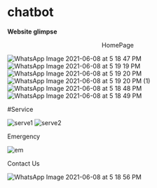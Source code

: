 # chatbot
<strong>Website glimpse</strong> 
<br>
<center>HomePage</center>

![WhatsApp Image 2021-06-08 at 5 18 47 PM](https://user-images.githubusercontent.com/69598463/121340660-79e26400-c93d-11eb-92a5-0270cb9e71f2.jpeg)
![WhatsApp Image 2021-06-08 at 5 19 19 PM](https://user-images.githubusercontent.com/69598463/121341251-1ad11f00-c93e-11eb-8167-ad240dced191.jpeg)
![WhatsApp Image 2021-06-08 at 5 19 20 PM](https://user-images.githubusercontent.com/69598463/121341287-23295a00-c93e-11eb-9133-a788bf9af27f.jpeg)
![WhatsApp Image 2021-06-08 at 5 19 20 PM (1)](https://user-images.githubusercontent.com/69598463/121341330-2f151c00-c93e-11eb-9c73-f4ec7caa5603.jpeg)
![WhatsApp Image 2021-06-08 at 5 18 48 PM](https://user-images.githubusercontent.com/69598463/121340710-86ff5300-c93d-11eb-9a03-66d3ff80855b.jpeg)
![WhatsApp Image 2021-06-08 at 5 18 49 PM](https://user-images.githubusercontent.com/69598463/121340755-92eb1500-c93d-11eb-8028-57db21751353.jpeg)

#Service

![serve1](https://user-images.githubusercontent.com/69598463/121340999-dba2ce00-c93d-11eb-86f8-0971cee302b2.PNG)
![serve2](https://user-images.githubusercontent.com/69598463/121341019-e2c9dc00-c93d-11eb-9e92-ea9ea7f3ca06.PNG)

Emergency

![em](https://user-images.githubusercontent.com/69598463/121341655-7ef3e300-c93e-11eb-89e4-251009289458.PNG)

Contact Us

![WhatsApp Image 2021-06-08 at 5 18 56 PM](https://user-images.githubusercontent.com/69598463/121341806-a6e34680-c93e-11eb-9621-96fc65006cf2.jpeg)


